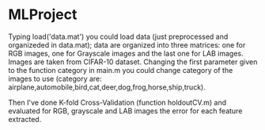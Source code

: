 # MLProject


Typing load('data.mat') you could load data (just preprocessed and organizeded in data.mat); data are organized into three matrices:
one for RGB images, one for Grayscale images and the last one for LAB images.
Images are taken from CIFAR-10 dataset.
Changing the first parameter given to the function category in main.m you could change category of the images to use (category are: airplane,automobile,bird,cat,deer,dog,frog,horse,ship,truck).

Then I've done K-fold Cross-Validation (function holdoutCV.m) and evaluated for RGB, grayscale and LAB images the error for each feature extracted.
